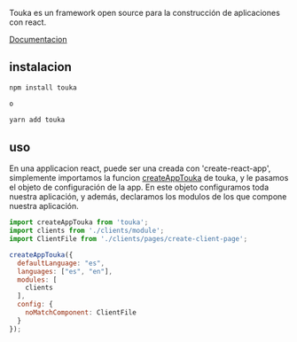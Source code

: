 Touka es un framework open source para la construcción de aplicaciones con react.

[Documentacion](https://candidomorantepelaez.github.io/touka)

## instalacion
```bash
npm install touka

o

yarn add touka
```

## uso
En una applicacion react, puede ser una creada con 'create-react-app', simplemente importamos la funcion [createAppTouka](docs/renderApplication.md) de touka, y le pasamos el objeto de configuración de la app.
En este objeto configuramos toda nuestra aplicación, y además, declaramos los modulos de los que compone nuestra aplicación.
```js
import createAppTouka from 'touka';
import clients from './clients/module';
import ClientFile from './clients/pages/create-client-page';

createAppTouka({
  defaultLanguage: "es",
  languages: ["es", "en"],
  modules: [
    clients
  ],
  config: {
    noMatchComponent: ClientFile
  }
});
```



